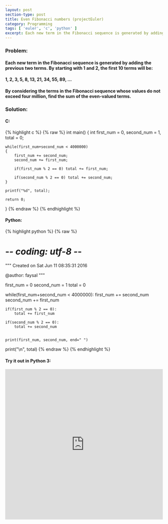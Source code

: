 ```yaml
---
layout: post
section-type: post
title: Even Fibonacci numbers (projectEuler)
category: Programming
tags: [ 'euler', 'c', 'python' ]
excerpt: Each new term in the Fibonacci sequence is generated by adding the previous two terms. By starting with 1 and 2, the first 10 terms will be...
---
```


### Problem:

#### Each new term in the Fibonacci sequence is generated by adding the previous two terms. By starting with 1 and 2, the first 10 terms will be:

#### 1, 2, 3, 5, 8, 13, 21, 34, 55, 89, ...

#### By considering the terms in the Fibonacci sequence whose values do not exceed four million, find the sum of the even-valued terms.

### Solution: 

#### C: 

{% highlight c %}
{% raw %}
int main()
{
	int first_num = 0, second_num = 1, total = 0;

	while(first_num+second_num < 4000000)
	{
	    first_num += second_num;
	    second_num += first_num;
	    
	    if(first_num % 2 == 0) total += first_num;
	        
	    if(second_num % 2 == 0) total += second_num;
	}

	printf("%d", total);

	return 0;	
}
{% endraw %}
{% endhighlight %} 

#### Python:

{% highlight python %}
{% raw %}
# -*- coding: utf-8 -*-
"""
Created on Sat Jun 11 08:35:31 2016

@author: faysal
"""

first_num = 0
second_num = 1
total = 0

while(first_num+second_num < 4000000):
    first_num += second_num
    second_num += first_num
    
    if(first_num % 2 == 0):
        total += first_num
        
    if(second_num % 2 == 0):
        total += second_num
        
        
    print(first_num, second_num, end=" ")
    
print("\n", total)
{% endraw %}
{% endhighlight %}

#### Try it out in Python 3:
<iframe style="width: 100%; height: 480px; border: none;" name="embedded_python_anywhere" src="https://www.pythonanywhere.com/embedded3/"></iframe>
